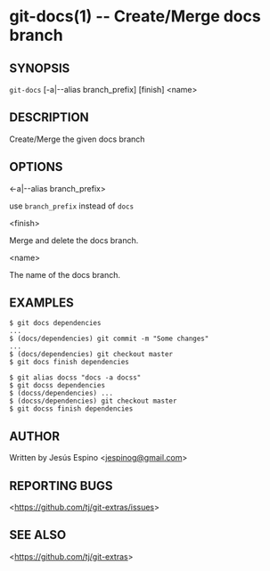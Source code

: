 git-docs(1) -- Create/Merge docs branch
=======================================

## SYNOPSIS

`git-docs` [-a|--alias branch_prefix] [finish] &lt;name&gt;

## DESCRIPTION

  Create/Merge the given docs branch

## OPTIONS

  &lt;-a|--alias branch_prefix&gt;

  use `branch_prefix` instead of `docs`

  &lt;finish&gt;

  Merge and delete the docs branch.

  &lt;name&gt;

  The name of the docs branch.

## EXAMPLES

    $ git docs dependencies
    ...
    $ (docs/dependencies) git commit -m "Some changes"
    ...
    $ (docs/dependencies) git checkout master
    $ git docs finish dependencies

    $ git alias docss "docs -a docss"
    $ git docss dependencies
    $ (docss/dependencies) ...
    $ (docss/dependencies) git checkout master
    $ git docss finish dependencies

## AUTHOR

Written by Jesús Espino &lt;<jespinog@gmail.com>&gt;

## REPORTING BUGS

&lt;<https://github.com/tj/git-extras/issues>&gt;

## SEE ALSO

&lt;<https://github.com/tj/git-extras>&gt;
